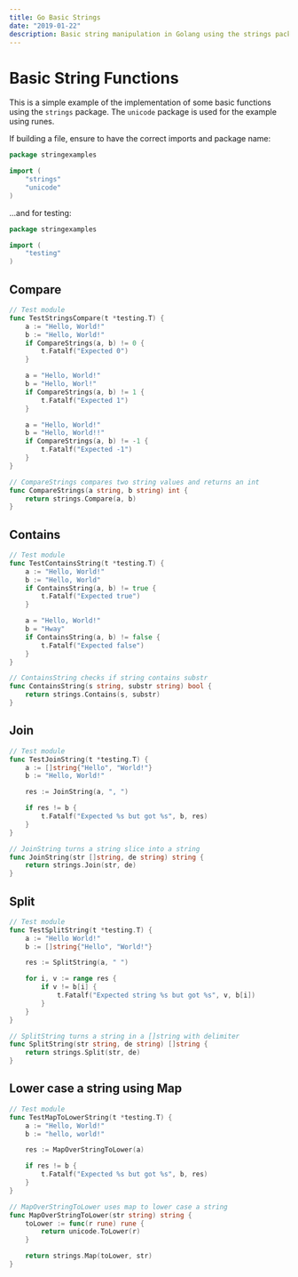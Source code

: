 ```yaml
---
title: Go Basic Strings
date: "2019-01-22"
description: Basic string manipulation in Golang using the strings package.
---
```


# Basic String Functions

This is a simple example of the implementation of some basic functions using the `strings` package. The `unicode` package is used for the example using runes.

If building a file, ensure to have the correct imports and package name:

```go
package stringexamples

import (
	"strings"
	"unicode"
)
```

...and for testing:

```go
package stringexamples

import (
	"testing"
)
```

## Compare

```go
// Test module
func TestStringsCompare(t *testing.T) {
	a := "Hello, World!"
	b := "Hello, World!"
	if CompareStrings(a, b) != 0 {
		t.Fatalf("Expected 0")
	}

	a = "Hello, World!"
	b = "Hello, Worl!"
	if CompareStrings(a, b) != 1 {
		t.Fatalf("Expected 1")
	}

	a = "Hello, World!"
	b = "Hello, World!!"
	if CompareStrings(a, b) != -1 {
		t.Fatalf("Expected -1")
	}
}

// CompareStrings compares two string values and returns an int
func CompareStrings(a string, b string) int {
	return strings.Compare(a, b)
}
```

## Contains

```go
// Test module
func TestContainsString(t *testing.T) {
	a := "Hello, World!"
	b := "Hello, World"
	if ContainsString(a, b) != true {
		t.Fatalf("Expected true")
	}

	a = "Hello, World!"
	b = "Hway"
	if ContainsString(a, b) != false {
		t.Fatalf("Expected false")
	}
}

// ContainsString checks if string contains substr
func ContainsString(s string, substr string) bool {
	return strings.Contains(s, substr)
}
```

## Join

```go
// Test module
func TestJoinString(t *testing.T) {
	a := []string{"Hello", "World!"}
	b := "Hello, World!"

	res := JoinString(a, ", ")

	if res != b {
		t.Fatalf("Expected %s but got %s", b, res)
	}
}

// JoinString turns a string slice into a string
func JoinString(str []string, de string) string {
	return strings.Join(str, de)
}
```

## Split

```go
// Test module
func TestSplitString(t *testing.T) {
	a := "Hello World!"
	b := []string{"Hello", "World!"}

	res := SplitString(a, " ")

	for i, v := range res {
		if v != b[i] {
			t.Fatalf("Expected string %s but got %s", v, b[i])
		}
	}
}

// SplitString turns a string in a []string with delimiter
func SplitString(str string, de string) []string {
	return strings.Split(str, de)
}
```

## Lower case a string using Map

```go
// Test module
func TestMapToLowerString(t *testing.T) {
	a := "Hello, World!"
	b := "hello, world!"

	res := MapOverStringToLower(a)

	if res != b {
		t.Fatalf("Expected %s but got %s", b, res)
	}
}

// MapOverStringToLower uses map to lower case a string
func MapOverStringToLower(str string) string {
	toLower := func(r rune) rune {
		return unicode.ToLower(r)
	}

	return strings.Map(toLower, str)
}
```
